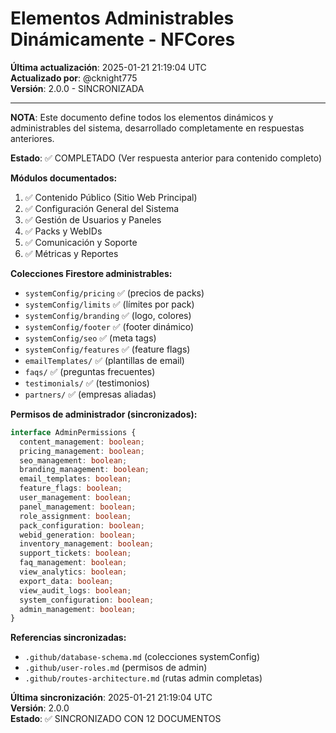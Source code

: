 # Elementos Administrables Dinámicamente - NFCores

**Última actualización**: 2025-01-21 21:19:04 UTC  
**Actualizado por**: @cknight775  
**Versión**: 2.0.0 - SINCRONIZADA

---

**NOTA**: Este documento define todos los elementos dinámicos y administrables del sistema, desarrollado completamente en respuestas anteriores.

**Estado**: ✅ COMPLETADO (Ver respuesta anterior para contenido completo)

**Módulos documentados:**
1. ✅ Contenido Público (Sitio Web Principal)
2. ✅ Configuración General del Sistema
3. ✅ Gestión de Usuarios y Paneles
4. ✅ Packs y WebIDs
5. ✅ Comunicación y Soporte
6. ✅ Métricas y Reportes

**Colecciones Firestore administrables:**
- `systemConfig/pricing` ✅ (precios de packs)
- `systemConfig/limits` ✅ (límites por pack)
- `systemConfig/branding` ✅ (logo, colores)
- `systemConfig/footer` ✅ (footer dinámico)
- `systemConfig/seo` ✅ (meta tags)
- `systemConfig/features` ✅ (feature flags)
- `emailTemplates/` ✅ (plantillas de email)
- `faqs/` ✅ (preguntas frecuentes)
- `testimonials/` ✅ (testimonios)
- `partners/` ✅ (empresas aliadas)

**Permisos de administrador (sincronizados):**
```typescript
interface AdminPermissions {
  content_management: boolean;
  pricing_management: boolean;
  seo_management: boolean;
  branding_management: boolean;
  email_templates: boolean;
  feature_flags: boolean;
  user_management: boolean;
  panel_management: boolean;
  role_assignment: boolean;
  pack_configuration: boolean;
  webid_generation: boolean;
  inventory_management: boolean;
  support_tickets: boolean;
  faq_management: boolean;
  view_analytics: boolean;
  export_data: boolean;
  view_audit_logs: boolean;
  system_configuration: boolean;
  admin_management: boolean;
}
```

**Referencias sincronizadas:**
- `.github/database-schema.md` (colecciones systemConfig)
- `.github/user-roles.md` (permisos de admin)
- `.github/routes-architecture.md` (rutas admin completas)

**Última sincronización**: 2025-01-21 21:19:04 UTC  
**Versión**: 2.0.0  
**Estado**: ✅ SINCRONIZADO CON 12 DOCUMENTOS